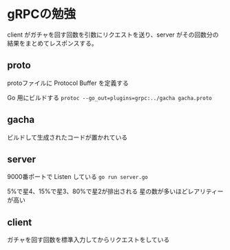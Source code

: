 # gRPCの勉強

client がガチャを回す回数を引数にリクエストを送り、server がその回数分の結果をまとめてレスポンスする。

## proto

protoファイルに Protocol Buffer を定義する

Go 用にビルドする
```protoc --go_out=plugins=grpc:../gacha gacha.proto```

## gacha

ビルドして生成されたコードが置かれている

## server

9000番ポートで Listen している
```go run server.go```

5%で星4、15%で星3、80%で星2が排出される
星の数が多いほどレアリティーが高い

## client

ガチャを回す回数を標準入力してからリクエストをしている
